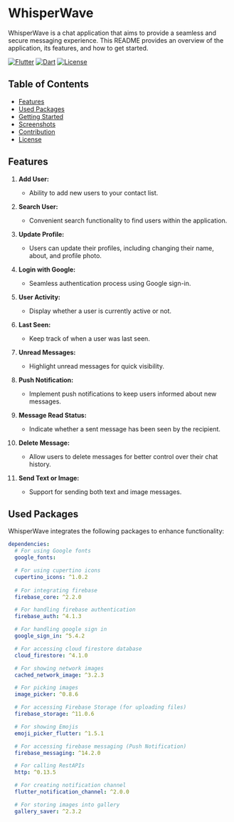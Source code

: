 # WhisperWave

WhisperWave is a chat application that aims to provide a seamless and secure messaging experience. This README provides an overview of the application, its features, and how to get started.

[![Flutter](https://img.shields.io/badge/Flutter-3.13.7-blue?logo=flutter)](https://flutter.dev/)
[![Dart](https://img.shields.io/badge/Dart-3.1.3-blue?logo=dart)](https://dart.dev/)
[![License](https://img.shields.io/badge/License-MIT-green)](LICENSE)

## Table of Contents

- [Features](#features)
- [Used Packages](#used-packages)
- [Getting Started](#getting-started)
- [Screenshots](#screenshots)
- [Contribution](#contribution)
- [License](#license)

## Features

1. **Add User:**
   - Ability to add new users to your contact list.

2. **Search User:**
   - Convenient search functionality to find users within the application.

3. **Update Profile:**
   - Users can update their profiles, including changing their name, about, and profile photo.

4. **Login with Google:**
   - Seamless authentication process using Google sign-in.

5. **User Activity:**
   - Display whether a user is currently active or not.

6. **Last Seen:**
   - Keep track of when a user was last seen.

7. **Unread Messages:**
   - Highlight unread messages for quick visibility.

8. **Push Notification:**
   - Implement push notifications to keep users informed about new messages.

9. **Message Read Status:**
   - Indicate whether a sent message has been seen by the recipient.

10. **Delete Message:**
    - Allow users to delete messages for better control over their chat history.

11. **Send Text or Image:**
    - Support for sending both text and image messages.

## Used Packages

WhisperWave integrates the following packages to enhance functionality:

```yaml
dependencies:
  # For using Google fonts
  google_fonts: 

  # For using cupertino icons
  cupertino_icons: ^1.0.2
  
  # For integrating firebase
  firebase_core: ^2.2.0

  # For handling firebase authentication
  firebase_auth: ^4.1.3

  # For handling google sign in
  google_sign_in: ^5.4.2

  # For accessing cloud firestore database
  cloud_firestore: ^4.1.0

  # For showing network images
  cached_network_image: ^3.2.3

  # For picking images
  image_picker: ^0.8.6

  # For accessing Firebase Storage (for uploading files)
  firebase_storage: ^11.0.6

  # For showing Emojis
  emoji_picker_flutter: ^1.5.1

  # For accessing firebase messaging (Push Notification)
  firebase_messaging: ^14.2.0

  # For calling RestAPIs
  http: ^0.13.5

  # For creating notification channel
  flutter_notification_channel: ^2.0.0

  # For storing images into gallery
  gallery_saver: ^2.3.2
